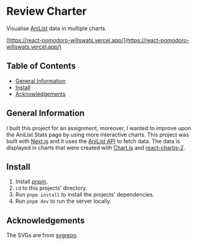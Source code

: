 # Review Charter

Visualise [AniList](https://anilist.co/home) data in multiple charts.

[https://react-pomodoro-willswats.vercel.app/](https://react-pomodoro-willswats.vercel.app/)

## Table of Contents

<!--toc:start-->

- [General Information](#general-information)
- [Install](#install)
- [Acknowledgements](#acknowledgements)
<!--toc:end-->

## General Information

I built this project for an assignment, moreover, I wanted to improve upon the AniList Stats page by using more interactive charts. This project was built with [Next.js](https://nextjs.org/) and it uses the [AniList API](https://anilist.gitbook.io/anilist-apiv2-docs/) to fetch data. The data is displayed in charts that were created with [Chart.js](https://www.chartjs.org/) and [react-chartjs-2](https://react-chartjs-2.js.org/).

## Install

1. Install [pnpm](https://pnpm.io/installation).
2. `cd` to this projects' directory.
3. Run `pnpm install` to install the projects' dependencies.
4. Run `pnpm dev` to run the server locally.

## Acknowledgements

The SVGs are from [svgrepo](https://svgrepo.com).

